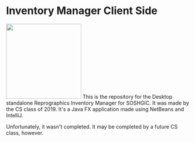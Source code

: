 # Inventory Manager Client Side
<img src="docs/SOS logo Black.png" width = "205" length = "205">
This is the repository for the Desktop standalone Reprographics Inventory Manager for SOSHGIC. It was made by the CS class of 2019. It's a Java FX application made using NetBeans and IntelliJ.

Unfortunately, it wasn't completed. It may be completed by a future CS class, however.
